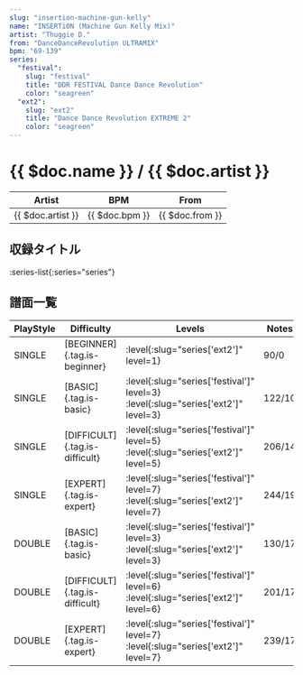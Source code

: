 ```yaml
---
slug: "insertion-machine-gun-kelly"
name: "INSERTiON (Machine Gun Kelly Mix)"
artist: "Thuggie D."
from: "DanceDanceRevolution ULTRAMIX"
bpm: "69-139"
series:
  "festival":
    slug: "festival"
    title: "DDR FESTIVAL Dance Dance Revolution"
    color: "seagreen"
  "ext2":
    slug: "ext2"
    title: "Dance Dance Revolution EXTREME 2"
    color: "seagreen"
---
```


# {{ $doc.name }} / {{ $doc.artist }}

|Artist|BPM|From|
|------|---|----|
|{{ $doc.artist }}|{{ $doc.bpm }}|{{ $doc.from }}|

## 収録タイトル

:series-list{:series="series"}

## 譜面一覧

|PlayStyle|Difficulty|Levels|Notes|Movie|
|---------|----------|------|-----|-----|
|SINGLE|[BEGINNER]{.tag.is-beginner}|:level{:slug="series['ext2']" level=1}|90/0||
|SINGLE|[BASIC]{.tag.is-basic}|:level{:slug="series['festival']" level=3} :level{:slug="series['ext2']" level=3}|122/10||
|SINGLE|[DIFFICULT]{.tag.is-difficult}|:level{:slug="series['festival']" level=5} :level{:slug="series['ext2']" level=5}|206/14||
|SINGLE|[EXPERT]{.tag.is-expert}|:level{:slug="series['festival']" level=7} :level{:slug="series['ext2']" level=7}|244/19||
|DOUBLE|[BASIC]{.tag.is-basic}|:level{:slug="series['festival']" level=3} :level{:slug="series['ext2']" level=3}|130/17||
|DOUBLE|[DIFFICULT]{.tag.is-difficult}|:level{:slug="series['festival']" level=6} :level{:slug="series['ext2']" level=6}|201/17||
|DOUBLE|[EXPERT]{.tag.is-expert}|:level{:slug="series['festival']" level=7} :level{:slug="series['ext2']" level=7}|239/17||
